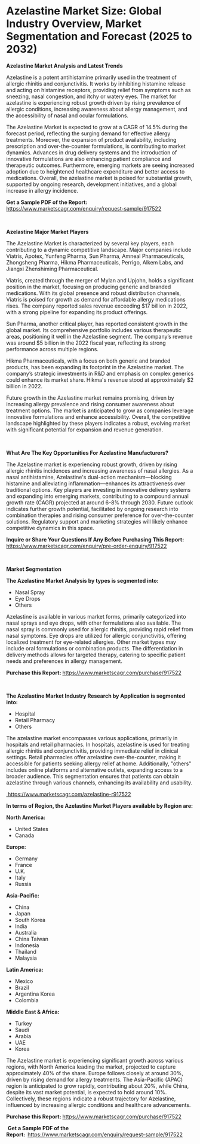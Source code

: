 <p><h1>Azelastine Market Size: Global Industry Overview, Market Segmentation and Forecast (2025 to 2032)</h1></p><p><strong>Azelastine Market Analysis and Latest Trends</strong></p>
<p><p>Azelastine is a potent antihistamine primarily used in the treatment of allergic rhinitis and conjunctivitis. It works by inhibiting histamine release and acting on histamine receptors, providing relief from symptoms such as sneezing, nasal congestion, and itchy or watery eyes. The market for azelastine is experiencing robust growth driven by rising prevalence of allergic conditions, increasing awareness about allergy management, and the accessibility of nasal and ocular formulations. </p><p>The Azelastine Market is expected to grow at a CAGR of 14.5% during the forecast period, reflecting the surging demand for effective allergy treatments. Moreover, the expansion of product availability, including prescription and over-the-counter formulations, is contributing to market dynamics. Advances in drug delivery systems and the introduction of innovative formulations are also enhancing patient compliance and therapeutic outcomes. Furthermore, emerging markets are seeing increased adoption due to heightened healthcare expenditure and better access to medications. Overall, the azelastine market is poised for substantial growth, supported by ongoing research, development initiatives, and a global increase in allergy incidence.</p></p>
<p><strong>Get a Sample PDF of the Report:&nbsp;</strong> <a href="https://www.marketscagr.com/enquiry/request-sample/917522?utm_campaign=1901&utm_medium=2&utm_source=Github&utm_content=ia&utm_term=17042025&utm_id=azelastine">https://www.marketscagr.com/enquiry/request-sample/917522</a></p>
<p>&nbsp;</p>
<p><strong>Azelastine Major Market Players</strong></p>
<p><p>The Azelastine Market is characterized by several key players, each contributing to a dynamic competitive landscape. Major companies include Viatris, Apotex, Yunfeng Pharma, Sun Pharma, Amneal Pharmaceuticals, Zhongsheng Pharma, Hikma Pharmaceuticals, Perrigo, Alkem Labs, and Jiangxi Zhenshiming Pharmaceutical.</p><p>Viatris, created through the merger of Mylan and Upjohn, holds a significant position in the market, focusing on producing generic and branded medications. With its global presence and robust distribution channels, Viatris is poised for growth as demand for affordable allergy medications rises. The company reported sales revenue exceeding $17 billion in 2022, with a strong pipeline for expanding its product offerings.</p><p>Sun Pharma, another critical player, has reported consistent growth in the global market. Its comprehensive portfolio includes various therapeutic areas, positioning it well in the Azelastine segment. The company’s revenue was around $5 billion in the 2022 fiscal year, reflecting its strong performance across multiple regions.</p><p>Hikma Pharmaceuticals, with a focus on both generic and branded products, has been expanding its footprint in the Azelastine market. The company’s strategic investments in R&D and emphasis on complex generics could enhance its market share. Hikma's revenue stood at approximately $2 billion in 2022.</p><p>Future growth in the Azelastine market remains promising, driven by increasing allergy prevalence and rising consumer awareness about treatment options. The market is anticipated to grow as companies leverage innovative formulations and enhance accessibility. Overall, the competitive landscape highlighted by these players indicates a robust, evolving market with significant potential for expansion and revenue generation.</p></p>
<p>&nbsp;</p>
<p><strong>What Are The Key Opportunities For Azelastine Manufacturers?</strong></p>
<p><p>The Azelastine market is experiencing robust growth, driven by rising allergic rhinitis incidences and increasing awareness of nasal allergies. As a nasal antihistamine, Azelastine's dual-action mechanism—blocking histamine and alleviating inflammation—enhances its attractiveness over traditional options. Key players are investing in innovative delivery systems and expanding into emerging markets, contributing to a compound annual growth rate (CAGR) projected at around 6-8% through 2030. Future outlook indicates further growth potential, facilitated by ongoing research into combination therapies and rising consumer preference for over-the-counter solutions. Regulatory support and marketing strategies will likely enhance competitive dynamics in this space.</p></p>
<p><strong>Inquire or Share Your Questions If Any Before Purchasing This Report:</strong> <a href="https://www.marketscagr.com/enquiry/pre-order-enquiry/917522?utm_campaign=1901&utm_medium=2&utm_source=Github&utm_content=ia&utm_term=17042025&utm_id=azelastine">https://www.marketscagr.com/enquiry/pre-order-enquiry/917522</a></p>
<p>&nbsp;</p>
<p><strong>Market Segmentation</strong></p>
<p><strong>The Azelastine Market Analysis by types is segmented into:</strong></p>
<p><ul><li>Nasal Spray</li><li>Eye Drops</li><li>Others</li></ul></p>
<p><p>Azelastine is available in various market forms, primarily categorized into nasal sprays and eye drops, with other formulations also available. The nasal spray is commonly used for allergic rhinitis, providing rapid relief from nasal symptoms. Eye drops are utilized for allergic conjunctivitis, offering localized treatment for eye-related allergies. Other market types may include oral formulations or combination products. The differentiation in delivery methods allows for targeted therapy, catering to specific patient needs and preferences in allergy management.</p></p>
<p><strong>Purchase this Report:&nbsp;</strong><a href="https://www.marketscagr.com/purchase/917522?utm_campaign=1901&utm_medium=2&utm_source=Github&utm_content=ia&utm_term=17042025&utm_id=azelastine">https://www.marketscagr.com/purchase/917522</a></p>
<p>&nbsp;</p>
<p><strong>The Azelastine Market Industry Research by Application is segmented into:</strong></p>
<p><ul><li>Hospital</li><li>Retail Pharmacy</li><li>Others</li></ul></p>
<p><p>The azelastine market encompasses various applications, primarily in hospitals and retail pharmacies. In hospitals, azelastine is used for treating allergic rhinitis and conjunctivitis, providing immediate relief in clinical settings. Retail pharmacies offer azelastine over-the-counter, making it accessible for patients seeking allergy relief at home. Additionally, "others" includes online platforms and alternative outlets, expanding access to a broader audience. This segmentation ensures that patients can obtain azelastine through various channels, enhancing its availability and usability.</p></p>
<p><a href="https://www.marketscagr.com/azelastine-r917522?utm_campaign=1901&utm_medium=2&utm_source=Github&utm_content=ia&utm_term=17042025&utm_id=azelastine">&nbsp;https://www.marketscagr.com/azelastine-r917522</a></p>
<p><strong>In terms of Region, the Azelastine Market Players available by Region are:</strong></p>
<p>
    <p> <strong> North America: </strong>
        <ul>
            <li>United States</li>
            <li>Canada</li>
        </ul>
        </p> 
    <p> <strong> Europe: </strong>
        <ul>
            <li>Germany</li>
            <li>France</li>
            <li>U.K.</li>
            <li>Italy</li>
            <li>Russia</li>
        </ul>
        </p> 
    <p> <strong> Asia-Pacific: </strong>
        <ul>
            <li>China</li>
            <li>Japan</li>
            <li>South Korea</li>
            <li>India</li>
            <li>Australia</li>
            <li>China Taiwan</li>
            <li>Indonesia</li>
            <li>Thailand</li>
            <li>Malaysia</li>
        </ul>
        </p> 
    <p> <strong> Latin America: </strong>
        <ul>
            <li>Mexico</li>
            <li>Brazil</li>
            <li>Argentina Korea</li>
            <li>Colombia</li>
        </ul>
        </p> 
    <p> <strong> Middle East & Africa: </strong>
        <ul>
            <li>Turkey</li>
            <li>Saudi</li>
            <li>Arabia</li>
            <li>UAE</li>
            <li>Korea</li>
        </ul>
    </p>
    </p>
<p><p>The Azelastine market is experiencing significant growth across various regions, with North America leading the market, projected to capture approximately 40% of the share. Europe follows closely at around 30%, driven by rising demand for allergy treatments. The Asia-Pacific (APAC) region is anticipated to grow rapidly, contributing about 20%, while China, despite its vast market potential, is expected to hold around 10%. Collectively, these regions indicate a robust trajectory for Azelastine, influenced by increasing allergic conditions and healthcare advancements.</p></p>
<p><strong>Purchase this Report: </strong><a href="https://www.marketscagr.com/purchase/917522?utm_campaign=1901&utm_medium=2&utm_source=Github&utm_content=ia&utm_term=17042025&utm_id=azelastine">https://www.marketscagr.com/purchase/917522</a></p>
<p>&nbsp;<strong>Get a Sample PDF of the Report:&nbsp;&nbsp;</strong><a href="https://www.marketscagr.com/enquiry/request-sample/917522?utm_campaign=1901&utm_medium=2&utm_source=Github&utm_content=ia&utm_term=17042025&utm_id=azelastine">https://www.marketscagr.com/enquiry/request-sample/917522</a></p>
<p><strong></strong></p>
<p><p></p><p></p><p></p></p>